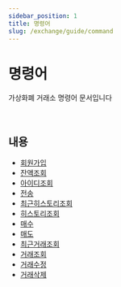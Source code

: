 ```yaml
---
sidebar_position: 1
title: 명령어
slug: /exchange/guide/command
---
```


# 명령어

가상화폐 거래소 명령어 문서입니다

<br/>

## 내용

- [회원가입](./sign_up.md)
- [잔액조회](./get_balance.md)
- [아이디조회](./get_id.md)
- [전송](./send.md)
- [최근히스토리조회](./get_history.md)
- [히스토리조회](./get_histories.md)
- [매수](./buy.md)
- [매도](./sell.md)
- [최근거래조회](./get_transactions.md)
- [거래조회](./get_transaction.md)
- [거래수정](./edit_transaction.md)
- [거래삭제](./delete_transaction.md)